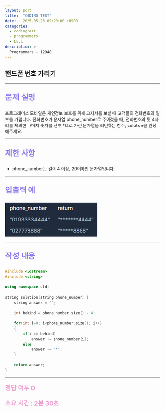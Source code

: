 ```yaml
---
layout: post
title:  "CODING TEST"
date:   2025-05-26 09:20:00 +0900
categories:
  - codingtest
  - programmers
  - Lv.1
description: >
  Programmers - 12948
---
```

## 핸드폰 번호 가리기

---

<p style = "color:#8f7cee; font-size:25px; font-weight:bold">
문제 설명
</p>

프로그래머스 모바일은 개인정보 보호를 위해 고지서를 보낼 때 고객들의 전화번호의 일부를 가립니다.
전화번호가 문자열 phone_number로 주어졌을 때, 전화번호의 뒷 4자리를 제외한 나머지 숫자를 전부 *으로 가린 문자열을 리턴하는 함수, solution을 완성해주세요.

---

<p style = "color:#8f7cee; font-size:25px; font-weight:bold">
제한 사항
</p>

- phone_number는 길이 4 이상, 20이하인 문자열입니다.

---

<p style = "color:#8f7cee; font-size:25px; font-weight:bold">
입출력 예
</p>

<img src = "/assets/img/codingtest/12948.png" width = "300" height = "110">

---

<p style = "color:#8f7cee; font-size:25px; font-weight:bold">
작성 내용
</p>

```C++
#include <iostream>
#include <string>

using namespace std;

string solution(string phone_number) {
    string answer = "";
    
    int behind = phone_number.size() - 4;
    
    for(int i=0; i<phone_number.size(); i++)
    {
        if(i >= behind)
            answer += phone_number[i];
        else
            answer += "*";
    }
    
    return answer;
}
```

---

<p style = "color:#ed9ece; font-size:20px; font-weight:bold">
정답 여부 O
</p>

<p style = "color:#ed9ece; font-size:20px; font-weight:bold">
소요 시간 : 2분 30초
</p>

